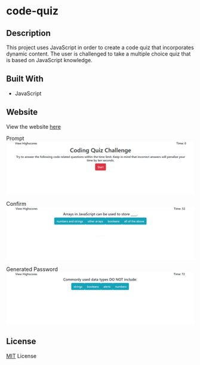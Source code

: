 # code-quiz

## Description

This project uses JavaScript in order to create a code quiz that incorporates dynamic content.
The user is challenged to take a multiple choice quiz that is based on JavaScript knowledge.

## Built With

- JavaScript

## Website

View the website [here](https://bhayes11.github.io/code-quiz/)

Prompt ![Prompt](/assets/quiz1.png)

Confirm ![Confirm](/assets/quiz2.png)

Generated Password ![Generated Password](/assets/quiz3.png)

## License

[MIT](https://choosealicense.com/licenses/mit/#) License
